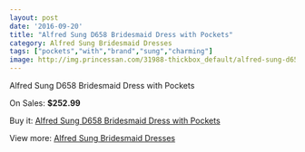 ```yaml
---
layout: post
date: '2016-09-20'
title: "Alfred Sung D658 Bridesmaid Dress with Pockets"
category: Alfred Sung Bridesmaid Dresses
tags: ["pockets","with","brand","sung","charming"]
image: http://img.princessan.com/31988-thickbox_default/alfred-sung-d658-bridesmaid-dress-with-pockets.jpg
---
```

Alfred Sung D658 Bridesmaid Dress with Pockets

On Sales: **$252.99**
<a href="https://www.princessan.com/en/14598-alfred-sung-d658-bridesmaid-dress-with-pockets.html"><amp-img layout="responsive" width="600" height="600" src="//img.princessan.com/31988-thickbox_default/alfred-sung-d658-bridesmaid-dress-with-pockets.jpg" alt="Alfred Sung D658 Bridesmaid Dress with Pockets 0" /></a>
<a href="https://www.princessan.com/en/14598-alfred-sung-d658-bridesmaid-dress-with-pockets.html"><amp-img layout="responsive" width="600" height="600" src="//img.princessan.com/31989-thickbox_default/alfred-sung-d658-bridesmaid-dress-with-pockets.jpg" alt="Alfred Sung D658 Bridesmaid Dress with Pockets 1" /></a>

Buy it: [Alfred Sung D658 Bridesmaid Dress with Pockets](https://www.princessan.com/en/14598-alfred-sung-d658-bridesmaid-dress-with-pockets.html "Alfred Sung D658 Bridesmaid Dress with Pockets")

View more: [Alfred Sung Bridesmaid Dresses](https://www.princessan.com/en/107- "Alfred Sung Bridesmaid Dresses")
